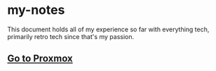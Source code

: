 # my-notes
This document holds all of my experience so far with everything tech, primarily retro tech since that's my passion.
## [Go to Proxmox](proxmox.md)



